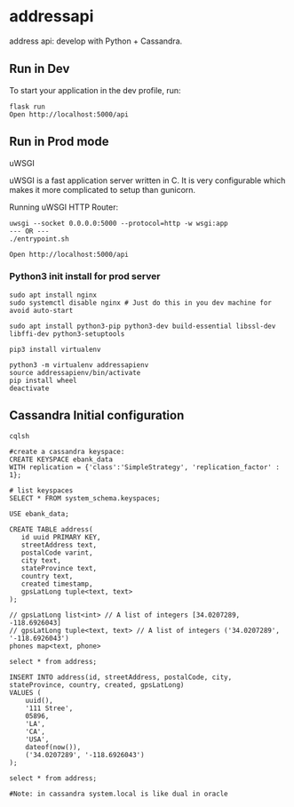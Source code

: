 # addressapi
address api: develop with Python + Cassandra.

## Run in Dev

To start your application in the dev profile, run:

```
flask run
Open http://localhost:5000/api
```

## Run in Prod mode
uWSGI

uWSGI is a fast application server written in C. It is very configurable which makes it more complicated to setup than gunicorn.

Running uWSGI HTTP Router:
```
uwsgi --socket 0.0.0.0:5000 --protocol=http -w wsgi:app
--- OR ---
./entrypoint.sh

Open http://localhost:5000/api
```

### Python3 init install for prod server
```
sudo apt install nginx
sudo systemctl disable nginx # Just do this in you dev machine for avoid auto-start

sudo apt install python3-pip python3-dev build-essential libssl-dev libffi-dev python3-setuptools

pip3 install virtualenv

python3 -m virtualenv addressapienv
source addressapienv/bin/activate
pip install wheel
deactivate
```

## Cassandra Initial configuration
```
cqlsh

#create a cassandra keyspace:
CREATE KEYSPACE ebank_data
WITH replication = {'class':'SimpleStrategy', 'replication_factor' : 1};

# list keyspaces
SELECT * FROM system_schema.keyspaces;

USE ebank_data;

CREATE TABLE address(
   id uuid PRIMARY KEY,
   streetAddress text,
   postalCode varint,
   city text,
   stateProvince text,
   country text,
   created timestamp,
   gpsLatLong tuple<text, text>
);

// gpsLatLong list<int> // A list of integers [34.0207289, -118.6926043]
// gpsLatLong tuple<text, text> // A list of integers ('34.0207289', '-118.6926043')
phones map<text, phone>

select * from address;

INSERT INTO address(id, streetAddress, postalCode, city, stateProvince, country, created, gpsLatLong) 
VALUES (
    uuid(),
    '111 Stree',
    05896,
    'LA',
    'CA',
    'USA',
    dateof(now()),
    ('34.0207289', '-118.6926043')
);

select * from address;

#Note: in cassandra system.local is like dual in oracle
```